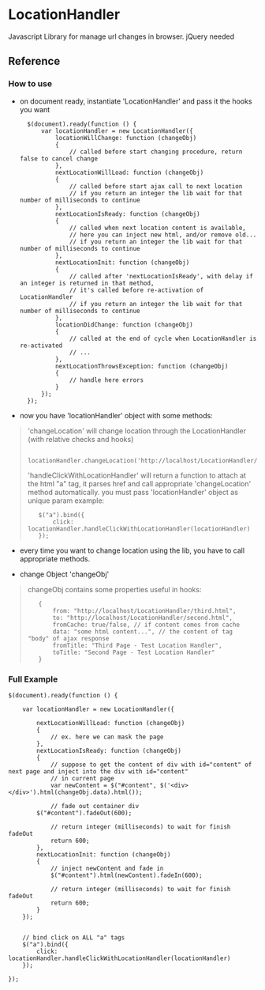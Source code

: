 LocationHandler
===============

Javascript Library for manage url changes in browser. jQuery needed

## Reference

### How to use

* on document ready, instantiate 'LocationHandler' and pass it the hooks you want

        $(document).ready(function () {
            var locationHandler = new LocationHandler({
                locationWillChange: function (changeObj)
                {
                    // called before start changing procedure, return false to cancel change
                },
                nextLocationWillLoad: function (changeObj)
                {
                    // called before start ajax call to next location
                    // if you return an integer the lib wait for that number of milliseconds to continue
                },
                nextLocationIsReady: function (changeObj)
                {
                    // called when next location content is available,
                    // here you can inject new html, and/or remove old...
                    // if you return an integer the lib wait for that number of milliseconds to continue
                },
                nextLocationInit: function (changeObj)
                {
                    // called after 'nextLocationIsReady', with delay if an integer is returned in that method,
                    // it's called before re-activation of LocationHandler
                    // if you return an integer the lib wait for that number of milliseconds to continue
                },
                locationDidChange: function (changeObj)
                {
                    // called at the end of cycle when LocationHandler is re-activated
                    // ...
                },
                nextLocationThrowsException: function (changeObj)
                {
                    // handle here errors
                }
            });
        });

* now you have 'locationHandler' object with some methods:

>    'changeLocation' will change location through the LocationHandler (with relative checks and hooks)
>
>        locationHandler.changeLocation('http://localhost/LocationHandler/first.html');
>
>
>    'handleClickWithLocationHandler' will return a function to attach at the html "a" tag, it parses href and call appropriate 'changeLocation' method automatically.
>    you must pass 'locationHandler' object as unique param
>    example:
>
>        $("a").bind({
>            click: locationHandler.handleClickWithLocationHandler(locationHandler)
>        });

* every time you want to change location using the lib, you have to call appropriate methods.

* change Object 'changeObj'

>    changeObj contains some properties useful in hooks:
>
>        {
>            from: "http://localhost/LocationHandler/third.html",
>            to: "http://localhost/LocationHandler/second.html",
>            fromCache: true/false, // if content comes from cache
>            data: "some html content...", // the content of tag "body" of ajax response
>            fromTitle: "Third Page - Test Location Handler",
>            toTitle: "Second Page - Test Location Handler"
>        }


### Full Example

    $(document).ready(function () {

        var locationHandler = new LocationHandler({

            nextLocationWillLoad: function (changeObj)
            {
                // ex. here we can mask the page
            },
            nextLocationIsReady: function (changeObj)
            {
                // suppose to get the content of div with id="content" of next page and inject into the div with id="content"
                // in current page
                var newContent = $("#content", $('<div></div>').html(changeObj.data).html());

                // fade out container div
            $("#content").fadeOut(600);

                // return integer (milliseconds) to wait for finish fadeOut
                return 600;
            },
            nextLocationInit: function (changeObj)
            {
                // inject newContent and fade in
                $("#content").html(newContent).fadeIn(600);

                // return integer (milliseconds) to wait for finish fadeOut
                return 600;
            }
        });


        // bind click on ALL "a" tags
        $("a").bind({
            click: locationHandler.handleClickWithLocationHandler(locationHandler)
        });

    });
